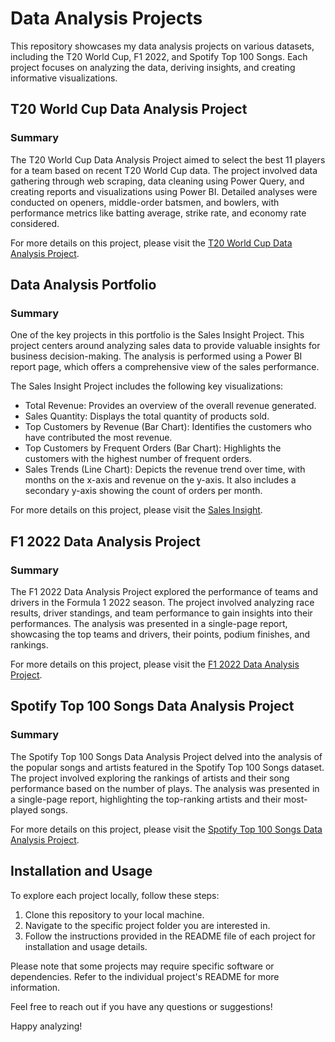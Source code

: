 # Data Analysis Projects

This repository showcases my data analysis projects on various datasets, including the T20 World Cup, F1 2022, and Spotify Top 100 Songs. Each project focuses on analyzing the data, deriving insights, and creating informative visualizations.

## T20 World Cup Data Analysis Project

### Summary

The T20 World Cup Data Analysis Project aimed to select the best 11 players for a team based on recent T20 World Cup data. The project involved data gathering through web scraping, data cleaning using Power Query, and creating reports and visualizations using Power BI. Detailed analyses were conducted on openers, middle-order batsmen, and bowlers, with performance metrics like batting average, strike rate, and economy rate considered.

For more details on this project, please visit the [T20 World Cup Data Analysis Project](https://github.com/kameshrsk/Data-Analysis/tree/main/T20-Data-Analysis).

## Data Analysis Portfolio

### Summary

One of the key projects in this portfolio is the Sales Insight Project. This project centers around analyzing sales data to provide valuable insights for business decision-making. The analysis is performed using a Power BI report page, which offers a comprehensive view of the sales performance.

The Sales Insight Project includes the following key visualizations:

- Total Revenue: Provides an overview of the overall revenue generated.
- Sales Quantity: Displays the total quantity of products sold.
- Top Customers by Revenue (Bar Chart): Identifies the customers who have contributed the most revenue.
- Top Customers by Frequent Orders (Bar Chart): Highlights the customers with the highest number of frequent orders.
- Sales Trends (Line Chart): Depicts the revenue trend over time, with months on the x-axis and revenue on the y-axis. It also includes a secondary y-axis showing the count of orders per month.

For more details on this project, please visit the [Sales Insight](https://github.com/kameshrsk/Data-Analysis/tree/main/Sales_Insight).

## F1 2022 Data Analysis Project

### Summary

The F1 2022 Data Analysis Project explored the performance of teams and drivers in the Formula 1 2022 season. The project involved analyzing race results, driver standings, and team performance to gain insights into their performances. The analysis was presented in a single-page report, showcasing the top teams and drivers, their points, podium finishes, and rankings.

For more details on this project, please visit the [F1 2022 Data Analysis Project](https://github.com/kameshrsk/Data-Analysis/tree/main/F1-Data-Analysis).

## Spotify Top 100 Songs Data Analysis Project

### Summary

The Spotify Top 100 Songs Data Analysis Project delved into the analysis of the popular songs and artists featured in the Spotify Top 100 Songs dataset. The project involved exploring the rankings of artists and their song performance based on the number of plays. The analysis was presented in a single-page report, highlighting the top-ranking artists and their most-played songs.

For more details on this project, please visit the [Spotify Top 100 Songs Data Analysis Project](https://github.com/kameshrsk/Data-Analysis/tree/main/Spotify-Data-analysis).

## Installation and Usage

To explore each project locally, follow these steps:

1. Clone this repository to your local machine.
2. Navigate to the specific project folder you are interested in.
3. Follow the instructions provided in the README file of each project for installation and usage details.

Please note that some projects may require specific software or dependencies. Refer to the individual project's README for more information.


Feel free to reach out if you have any questions or suggestions!

Happy analyzing!
